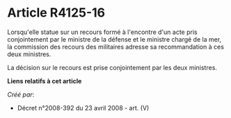 # Article R4125-16

Lorsqu'elle statue sur un recours formé à l'encontre d'un acte pris conjointement par le ministre de la défense et le
ministre chargé de la mer, la commission des recours des militaires adresse sa recommandation à ces deux ministres.

La décision sur le recours est prise conjointement par les deux ministres.

**Liens relatifs à cet article**

_Créé par_:

  - Décret n°2008-392 du 23 avril 2008 - art. (V)

